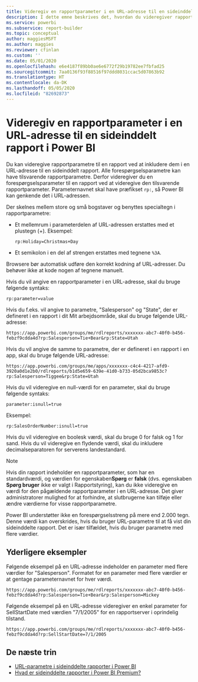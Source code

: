 ```yaml
---
title: Videregiv en rapportparameter i en URL-adresse til en sideinddelt rapport i Power BI Report Builder
description: I dette emne beskrives det, hvordan du videregiver rapportparametre til en rapport ved at inkludere dem i en URL-adresse til en sideinddelt rapport.
ms.service: powerbi
ms.subservice: report-builder
ms.topic: conceptual
author: maggiesMSFT
ms.author: maggies
ms.reviewer: cfinlan
ms.custom: ''
ms.date: 05/01/2020
ms.openlocfilehash: e6e4187f89bb0ae6e6772f29b19782ee7fbfad25
ms.sourcegitcommit: 7aa0136f93f88516f97ddd8031ccac5d07863b92
ms.translationtype: HT
ms.contentlocale: da-DK
ms.lasthandoff: 05/05/2020
ms.locfileid: "82692873"
---
```

# <a name="pass-a-report-parameter-in-a-url-for-a-paginated-report-in-power-bi"></a>Videregiv en rapportparameter i en URL-adresse til en sideinddelt rapport i Power BI 

Du kan videregive rapportparametre til en rapport ved at inkludere dem i en URL-adresse til en sideinddelt rapport. Alle forespørgselsparametre kan have tilsvarende rapportparametre. Derfor videregiver du en forespørgselsparameter til en rapport ved at videregive den tilsvarende rapportparameter. Parameternavnet skal have præfikset `rp:`, så Power BI kan genkende det i URL-adressen. 

Der skelnes mellem store og små bogstaver og benyttes specialtegn i rapportparametre: 

- Et mellemrum i parameterdelen af URL-adressen erstattes med et plustegn (+).  Eksempel: 

    ```rp:Holiday=Christmas+Day```

- Et semikolon i en del af strengen erstattes med tegnene `%3A`.

Browsere bør automatisk udføre den korrekt kodning af URL-adresser. Du behøver ikke at kode nogen af tegnene manuelt. 

Hvis du vil angive en rapportparameter i en URL-adresse, skal du bruge følgende syntaks: 

```
rp:parameter=value
```

Hvis du f.eks. vil angive to parametre, "Salesperson" og "State", der er defineret i en rapport i dit Mit arbejdsområde, skal du bruge følgende URL-adresse: 

```
https://app.powerbi.com/groups/me/rdlreports/xxxxxxx-abc7-40f0-b456-febzf9cdda4d?rp:Salesperson=Tie+Bear&rp:State=Utah 
```

Hvis du vil angive de samme to parametre, der er defineret i en rapport i en app, skal du bruge følgende URL-adresse: 

```
https://app.powerbi.com/groups/me/apps/xxxxxxx-c4c4-4217-afd9-3920a0d1e2b0/rdlreports/b1d5e659-639e-41d0-b733-05d2bca9853c?rp:Salesperson=Tiggee&rp:State=Utah 
```

Hvis du vil videregive en null-værdi for en parameter, skal du bruge følgende syntaks: 

```
parameter:isnull=true
```

Eksempel:

```
rp:SalesOrderNumber:isnull=true
```

Hvis du vil videregive en boolesk værdi, skal du bruge 0 for falsk og 1 for sand. Hvis du vil videregive en flydende værdi, skal du inkludere decimalseparatoren for serverens landestandard.

> [!NOTE]
> Hvis din rapport indeholder en rapportparameter, som har en standardværdi, og værdien for egenskaben**Spørg** er **falsk** (dvs. egenskaben **Spørg bruger** ikke er valgt i Rapportstyring), kan du ikke videregive en værdi for den pågældende rapportparameter i en URL-adresse. Det giver administratorer mulighed for at forhindre, at slutbrugerne kan tilføje eller ændre værdierne for visse rapportparametre.
> 
> Power BI understøtter ikke en forespørgselsstreng på mere end 2.000 tegn.  Denne værdi kan overskrides, hvis du bruger URL-parametre til at få vist din sideinddelte rapport.  Det er især tilfældet, hvis du bruger parametre med flere værdier.

## <a name="additional-examples"></a>Yderligere eksempler 

Følgende eksempel på en URL-adresse indeholder en parameter med flere værdier for "Salesperson". Formatet for en parameter med flere værdier er at gentage parameternavnet for hver værdi. 

```
https://app.powerbi.com/groups/me/rdlreports/xxxxxxx-abc7-40f0-b456-febzf9cdda4d?rp:Salesperson=Tie+Bear&rp:Salesperson=Mickey 
```

Følgende eksempel på en URL-adresse videregiver en enkel parameter for SellStartDate med værdien "7/1/2005" for en rapportserver i oprindelig tilstand.

```
https://app.powerbi.com/groups/me/rdlreports/xxxxxxx-abc7-40f0-b456-febzf9cdda4d?rp:SellStartDate=7/1/2005
```

## <a name="next-steps"></a>De næste trin

- [URL-parametre i sideinddelte rapporter i Power BI](report-builder-url-parameters.md)
- [Hvad er sideinddelte rapporter i Power BI Premium?](paginated-reports-report-builder-power-bi.md)
